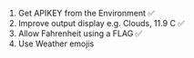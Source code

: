 1. Get APIKEY from the Environment ✅
2. Improve output display e.g. Clouds, 11.9 C ✅
3. Allow Fahrenheit using a FLAG ✅
4. Use Weather emojis
